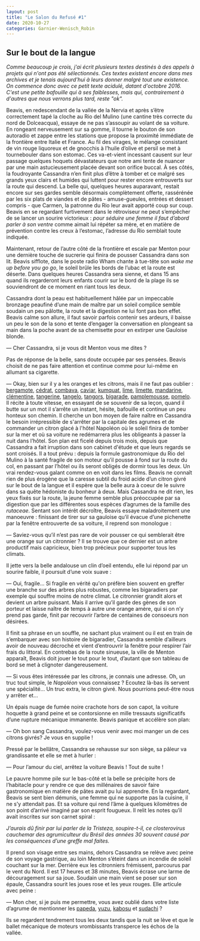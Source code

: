 ```yaml
---
layout: post
title: "Le Salon du Refusé #1"
date: 2020-10-27
categories: Garnier-Wenisch_Robin
---
```


## Sur le bout de la langue

*Comme beaucoup je crois, j'ai écrit plusieurs textes destinés à des appels à projets qui n'ont pas été sélectionnés. Ces textes existent encore dans mes archives et je tenais aujourd'hui à leurs donner malgré tout une existence. On commence donc avec ce petit texte acidulé, datant d'octobre 2016. C'est une petite bafouille qui à ses faiblesses, mais qui, contrairement à d'autres que nous verrons plus tard, reste "ok".*

Beavis, en redescendant de la vallée de la Nervia et après s’être correctement tapé la cloche au Rio del Mulino (une cantine très correcte du nord de Dolceacqua), essaye de ne pas s’assoupir au volant de sa voiture. En rongeant nerveusement sur sa gomme, il tourne le bouton de son autoradio et zappe entre les stations que propose la proximité immédiate de la frontière entre Italie et France. Au fil des virages, le mélange consistant de vin rouge liquoreux et de gnocchis à l’huile d’olive et persil se met à tournebouler dans son estomac. Ces va-et-vient incessant causent sur leur passage quelques hoquets dévastateurs que notre ami tente de nuancer par une main astucieusement placée devant son orifice buccal. À ses côtés, la foudroyante Cassandra n’en finit plus d’être à tomber et ce malgré ses grands yeux clairs et humides qui luttent pour rester encore entrouverts sur la route qui descend. La belle qui, quelques heures auparavant, restait encore sur ses gardes semble désormais complètement offerte, rassérénée par les six plats de viandes et de pâtes - amuse-gueules, entrées et dessert compris - que Carmen, la patronne du Rio leur avait apporté coup sur coup. Beavis en se regardant furtivement dans le rétroviseur ne peut s’empêcher de se lancer un sourire victorieux : *pour séduire une femme il faut d’abord parler à son ventre* comme aimait lui répéter sa mère, et en matière de prévention contre les creux à l’estomac, l’adresse du Rio semblait toute indiquée.

Maintenant, retour de l’autre côté de la frontière et escale par Menton pour une dernière touche de sucrerie qui finira de pousser Cassandra dans son lit. Beavis sifflote, dans le poste radio Wham chante à tue-tête son *wake me up before you go go*, le soleil brûle les bords de l’ubac et la route est déserte. Dans quelques heures Cassandra sera sienne, et dans 15 ans quand ils regarderont leurs enfants courir sur le bord de la plage ils se souviendront de ce moment en riant tous les deux.

Cassandra dont la peau est habituellement hâlée par un impeccable bronzage peaufiné d’une main de maître par un soleil complice semble soudain un peu pâlotte, la route et la digestion ne lui font pas bon effet. Beavis calme son allure, il faut savoir parfois contenir ses ardeurs, il baisse un peu le son de la sono et tente d’engager la conversation en plongeant sa main dans la poche avant de sa chemisette pour en extirper une Gauloise blonde. 

— Cher Cassandra, si je vous dit Menton vous me dites ?

Pas de réponse de la belle, sans doute occupée par ses pensées. Beavis choisit de ne pas faire attention et continue comme pour lui-même en allumant sa cigarette.

— Okay, bien sur il y a les oranges et les citrons, mais il ne faut pas oublier : [bergamote](https://fr.wikipedia.org/wiki/Bergamote), [cédrat](https://fr.wikipedia.org/wiki/C%C3%A9drat), [combava](https://fr.wikipedia.org/wiki/Combava), [caviar](https://fr.wikipedia.org/wiki/Microcitrus_australasica), [kumquat](https://fr.wikipedia.org/wiki/Kumquat), [lime](https://fr.wikipedia.org/wiki/Lime_(fruit)), [limette](https://fr.wikipedia.org/wiki/Limette), [mandarine](https://fr.wikipedia.org/wiki/Mandarine), [clémentine](https://fr.wikipedia.org/wiki/Cl%C3%A9mentine), [tangerine](https://fr.wikipedia.org/wiki/Tangerine), [tangelo](https://fr.wikipedia.org/wiki/Citrus_%C3%97tangelo), [tangors](https://fr.wikipedia.org/wiki/Tangor), [bigarade](https://fr.wikipedia.org/wiki/Bigaradier), [pamplemousse](https://fr.wikipedia.org/wiki/Pamplemousse_et_pom%C3%A9lo), [pomelo](https://fr.wikipedia.org/wiki/Pamplemousse_et_pom%C3%A9lo). Il récite à toute vitesse, en essayant de se souvenir de sa leçon, quand il butte sur un mot il s’arrête un instant, hésite, bafouille et continue un peu honteux son chemin. Il cherche un bon moyen de faire naître en Cassandra le besoin irrépressible de s'arrêter par la capitale des agrumes et de commander un citron glacé à l'hôtel Napoléon où le soleil finira de tomber sur la mer et où sa voiture ne redémarrera plus les obligeants à passer la nuit dans l’hôtel. Son plan est ficelé depuis trois mois, depuis que Cassandra a fait irruption dans son cabinet d'étude et que leurs regards se sont croisés. Il a tout prévu : depuis la formule gastronomique du Rio del Mulino à la santé fragile de son moteur qu’il pousse à fond sur la route du col, en passant par l’hôtel ou ils seront obligés de dormir tous les deux. Un vrai rendez-vous galant comme on en voit dans les films. Beavis ne connaît rien de plus érogène que la caresse subtil du froid acide d’un citron givré sur le bout de la langue et il espère que la belle aura à coeur de le suivre dans sa quête hédoniste du bonheur à deux. Mais Cassandra ne dit rien, les yeux fixés sur la route, la jeune femme semble plus préoccupée par sa digestion que par les différentes sous espèces d’agrumes de la famille des *rutaceae*. Sentant son intérêt décroître, Beavis essaye maladroitement une manoeuvre : finissant de tirer sur sa gauloise qu’il évacue d’une pichenette par la fenêtre entrouverte de sa voiture, il reprend son monologue :

— Saviez-vous qu’il n’est pas rare de voir pousser ce qui semblerait être une orange sur un citronnier ? Il se trouve que ce dernier est un arbre productif mais capricieux, bien trop précieux pour supporter tous les climats.

Il jette vers la belle andalouse un clin d’oeil entendu, elle lui répond par un sourire faible, il poursuit d’une voix suave :

— Oui, fragile... Si fragile en vérité qu'on préfère bien souvent en greffer une branche sur des arbres plus robustes, comme les bigaradiers par exemple qui souffre moins de notre climat. Le citronnier grandit alors et devient un arbre puissant. Mais il arrive qu’il garde des gènes de son porteur et laisse naître de temps à autre une orange amère, qui si on n’y prend pas garde, finit par recouvrir l’arbre de centaines de consoeurs non désirées.

Il finit sa phrase en un souffle, ne sachant plus vraiment ou il est en train de s’embarquer avec son histoire de bigaradier, Cassandra semble d’ailleurs avoir de nouveau décroché et vient d’entrouvrir la fenêtre pour respirer l’air frais du littoral. En contrebas de la route sinueuse, la ville de Menton apparaît, Beavis doit jouer le tout pour le tout, d’autant que son tableau de bord se met à clignoter dangereusement. 

— Si vous êtes intéressée par les citrons, je connais une adresse. Oh, un truc tout simple, le *Napoléon* vous connaissez ? Ecoutez là-bas ils servent une spécialité... Un truc extra, le citron givré. Nous pourrions peut-être nous y arrêter et...

Un épais nuage de fumée noire crachote hors de son capot, la voiture hoquette à grand peine et se contorsionne en mille tressauts significatifs d’une rupture mécanique immanente. Beavis panique et accélère son plan:

— Oh bon sang Cassandra, voulez-vous venir avec moi manger un de ces citrons givrés? Je vous en supplie !

Pressé par le bellâtre, Cassandra se rehausse sur son siège, sa pâleur va grandissante et elle se met à hurler :

— Pour l’amour du ciel, arrêtez la voiture Beavis ! Tout de suite !

Le pauvre homme pile sur le bas-côté et la belle se précipite hors de l’habitacle pour y rendre ce que des millénaires de savoir faire gastronomique en matière de pâtes avait pu lui apprendre. En la regardant, Beavis se sent bien démunis, une femme qui ne supporte pas la cuisine, il ne s’y attendait pas. Et sa voiture qui rend l’âme à quelques kilomètres de son point d’arrivé imaginé par son esprit fougueux. Il relit les notes qu’il avait inscrites sur son carnet spiral :

*J’aurais dû finir par lui parler de la Tristeza, soupire-t-il, ce closterovirus cauchemar des agrumiculteur du Brésil des années 30 souvent causé par les conséquences d’une greffe mal faites.*

Il prend son visage entre ses mains, dehors Cassandra se relève avec peine de son voyage gastrique, au loin Menton s’éteint dans un incendie de soleil couchant sur la mer. Derrière eux les citronniers frémissent, parcourus par le vent du Nord. Il est 17 heures et 38 minutes, Beavis écrase une larme de découragement sur sa joue. Soudain une main vient se poser sur son épaule, Cassandra sourit les joues rose et les yeux rouges. Elle articule avec peine :

— Mon cher, si je puis me permettre, vous avez oublié dans votre liste d’agrume de mentionner les [papeda](https://en.wikipedia.org/wiki/Papeda_(citrus)), [yuzu](https://fr.wikipedia.org/wiki/Yuzu), [kabosu](https://fr.wikipedia.org/wiki/Kabosu) et [sudachi](https://fr.wikipedia.org/wiki/Citrus_sudachi) ? 

Ils se regardent tendrement tous les deux tandis que la nuit se lève et que le ballet mécanique de moteurs vrombissants transperce les échos de la vallée. 
